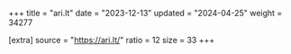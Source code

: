 +++
title = "ari.lt"
date = "2023-12-13"
updated = "2024-04-25"
weight = 34277

[extra]
source = "https://ari.lt/"
ratio = 12
size = 33
+++
